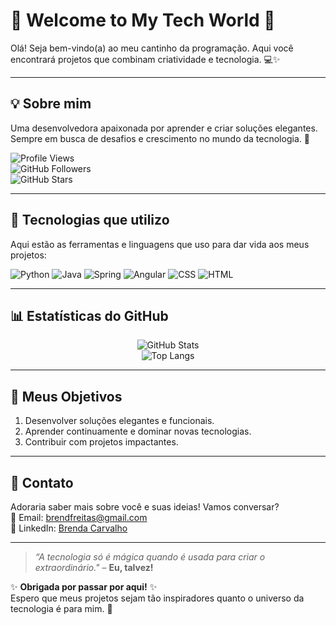 # 🌸 **Welcome to My Tech World** 🌸

Olá! Seja bem-vindo(a) ao meu cantinho da programação. Aqui você encontrará projetos que combinam criatividade e tecnologia. 💻✨

---

## 💡 **Sobre mim**  
Uma desenvolvedora apaixonada por aprender e criar soluções elegantes. Sempre em busca de desafios e crescimento no mundo da tecnologia. 🚀  

![Profile Views](https://komarev.com/ghpvc/?username=seu-username&color=ff69b4&style=flat-square)  
![GitHub Followers](https://img.shields.io/github/followers/seu-username?color=ff69b4&style=flat-square)  
![GitHub Stars](https://img.shields.io/github/stars/seu-username?color=ff69b4&style=flat-square)

---

## 🔧 **Tecnologias que utilizo**
Aqui estão as ferramentas e linguagens que uso para dar vida aos meus projetos:

![Python](https://img.shields.io/badge/-Python-3776AB?style=for-the-badge&logo=python&logoColor=white)
![Java](https://img.shields.io/badge/-Java-007396?style=for-the-badge&logo=java&logoColor=white)
![Spring](https://img.shields.io/badge/-Spring-6DB33F?style=for-the-badge&logo=spring&logoColor=white)
![Angular](https://img.shields.io/badge/-Angular-DD0031?style=for-the-badge&logo=angular&logoColor=white)
![CSS](https://img.shields.io/badge/-CSS-1572B6?style=for-the-badge&logo=css3&logoColor=white)
![HTML](https://img.shields.io/badge/-HTML-E34F26?style=for-the-badge&logo=html5&logoColor=white)

---

## 📊 **Estatísticas do GitHub**
<div align="center">
  
![GitHub Stats](https://github-readme-stats.vercel.app/api?username=seu-username&show_icons=true&theme=rose_pine&hide_title=true)  
![Top Langs](https://github-readme-stats.vercel.app/api/top-langs/?username=seu-username&layout=compact&theme=rose_pine&langs_count=6)

</div>

---

## 🎯 **Meus Objetivos**
1. Desenvolver soluções elegantes e funcionais.
2. Aprender continuamente e dominar novas tecnologias.
3. Contribuir com projetos impactantes.

---

## 🌺 **Contato**
Adoraria saber mais sobre você e suas ideias! Vamos conversar?  
📩 Email: [brendfreitas@gmail.com](mailto:brendfreitas@gmail.com)  
📱 LinkedIn: [Brenda Carvalho]([https://www.linkedin.com/in/seu-perfil](https://www.linkedin.com/in/brenda-carvalho-260608199/))  

---

> _“A tecnologia só é mágica quando é usada para criar o extraordinário."_ – **Eu, talvez!**

✨ **Obrigada por passar por aqui!** ✨  
Espero que meus projetos sejam tão inspiradores quanto o universo da tecnologia é para mim. 💖
